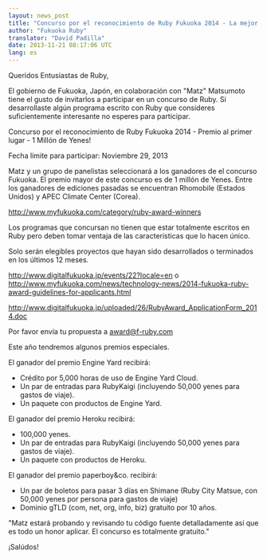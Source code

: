 ```yaml
---
layout: news_post
title: "Concurso por el reconocimiento de Ruby Fukuoka 2014 - La mejor propuesta será elegida por Matz"
author: "Fukuoka Ruby"
translator: "David Padilla"
date: 2013-11-21 08:17:06 UTC
lang: es
---
```


Queridos Entusiastas de Ruby,

El gobierno de Fukuoka, Japón, en colaboración con "Matz" Matsumoto tiene el
gusto de invitarlos a participar en un concurso de Ruby. Si desarrollaste
algún programa escrito con Ruby que consideres suficientemente interesante no
esperes para participar.

Concurso por el reconocimiento de Ruby Fukuoka 2014 - Premio al primer lugar - 1 Millón de Yenes!

Fecha límite para participar: Noviembre 29, 2013

Matz y un grupo de panelistas seleccionará a los ganadores de el concurso
Fukuoka. El premio mayor de este concurso es de 1 millón de Yenes. Entre los
ganadores de ediciones pasadas se encuentran Rhomobile (Estados Unidos) y
APEC Climate Center (Corea).

http://www.myfukuoka.com/category/ruby-award-winners

Los programas que concursan no tienen que estar totalmente escritos en Ruby
pero deben tomar ventaja de las características que lo hacen único.

Solo serán elegibles proyectos que hayan sido desarrollados o terminados
en los últimos 12 meses.

http://www.digitalfukuoka.jp/events/22?locale=en
o
http://www.myfukuoka.com/news/technology-news/2014-fukuoka-ruby-award-guidelines-for-applicants.html

http://www.digitalfukuoka.jp/uploaded/26/RubyAward_ApplicationForm_2014.doc

Por favor envía tu propuesta a award@f-ruby.com

Este año tendremos algunos premios especiales.

El ganador del premio Engine Yard recibirá:

* Crédito por 5,000 horas de uso de Engine Yard Cloud.
* Un par de entradas para RubyKaigi (incluyendo 50,000 yenes para gastos de viaje).
* Un paquete con productos de Engine Yard.

El ganador del premio Heroku recibirá:

* 100,000 yenes.
* Un par de entradas para RubyKaigi (incluyendo 50,000 yenes para gastos de viaje).
* Un paquete con productos de Heroku.

El ganador del premio paperboy&co. recibirá:

* Un par de boletos para pasar 3 días en Shimane
(Ruby City Matsue, con 50,000 yenes por persona para gastos de viaje)
* Dominio gTLD (com, net, org, info, biz) gratuito por 10 años.

"Matz estará probando y revisando tu código fuente detalladamente así que
es todo un honor aplicar. El concurso es totalmente gratuito."

¡Salúdos!
